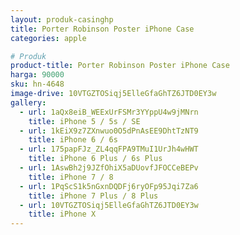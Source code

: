 ```yaml
---
layout: produk-casinghp
title: Porter Robinson Poster iPhone Case
categories: apple

# Produk
product-title: Porter Robinson Poster iPhone Case
harga: 90000
sku: hn-4648
image-drive: 10VTGZTOSiqj5ElleGfaGhTZ6JTD0EY3w
gallery:
  - url: 1aQx8eiB_WEExUrFSMr3YYppU4w9jMNrn
    title: iPhone 5 / 5s / SE
  - url: 1kEiX9z7ZXnwuo0O5dPnAsEE9DhtTzNT9
    title: iPhone 6 / 6s
  - url: 175papFJz_ZL4qqFPA9TMuI1UrJh4wHWT
    title: iPhone 6 Plus / 6s Plus
  - url: 1AswBh2j9JZfOhiX5aDUovfJFOCCeBEPv
    title: iPhone 7 / 8
  - url: 1PqScS1k5nGxnDQDFj6ryOFp95Jqi7Za6
    title: iPhone 7 Plus / 8 Plus
  - url: 10VTGZTOSiqj5ElleGfaGhTZ6JTD0EY3w
    title: iPhone X
---
```


